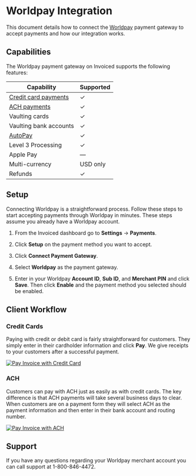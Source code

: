 # Worldpay Integration

This document details how to connect the [Worldpay](https://worldpay.com) payment gateway to accept payments and how our integration works.

## Capabilities

The Worldpay payment gateway on Invoiced supports the following features:

Capability | Supported
-----------|------------
[Credit card payments](/resources/docs/payments/card) | &#10003;
[ACH payments](/resources/docs/payments/ach) | &#10003;
Vaulting cards | &#10003;
Vaulting bank accounts | &#10003;
[AutoPay](/resources/docs/payments/autopay) | &#10003;
Level 3 Processing | &#10003;
Apple Pay | &mdash;
Multi-currency | USD only
Refunds | &#10003;

## Setup

Connecting Worldpay is a straightforward process. Follow these steps to start accepting payments through Worldpay in minutes. These steps assume you already have a Worldpay account.

1. From the Invoiced dashboard go to **Settings** &rarr; **Payments**.

2. Click **Setup** on the payment method you want to accept.

3. Click **Connect Payment Gateway**.

4. Select **Worldpay** as the payment gateway.

5. Enter in your Worldpay **Account ID**, **Sub ID**, and **Merchant PIN** and click **Save**. Then click **Enable** and the payment method you selected should be enabled.

## Client Workflow

### Credit Cards

Paying with credit or debit card is fairly straightforward for customers. They simply enter in their cardholder information and click **Pay**. We give receipts to your customers after a successful payment.

[![Pay Invoice with Credit Card](/docs/img/pay-invoice-credit-card.png)](/docs/img/pay-invoice-credit-card.png)

### ACH

Customers can pay with ACH just as easily as with credit cards. The key difference is that ACH payments will take several business days to clear. When customers are on a payment form they will select ACH as the payment information and then enter in their bank account and routing number.

[![Pay Invoice with ACH](/docs/img/pay-invoice-ach.png)](/docs/img/pay-invoice-ach.png)

## Support

If you have any questions regarding your Worldpay merchant account you can call support at 1-800-846-4472.
